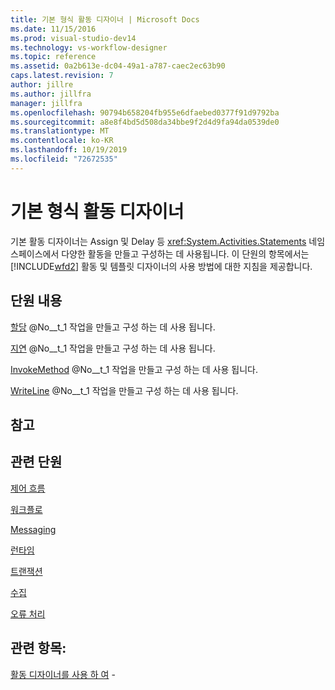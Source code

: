 ```yaml
---
title: 기본 형식 활동 디자이너 | Microsoft Docs
ms.date: 11/15/2016
ms.prod: visual-studio-dev14
ms.technology: vs-workflow-designer
ms.topic: reference
ms.assetid: 0a2b613e-dc04-49a1-a787-caec2ec63b90
caps.latest.revision: 7
author: jillre
ms.author: jillfra
manager: jillfra
ms.openlocfilehash: 90794b658204fb955e6dfaebed0377f91d9792ba
ms.sourcegitcommit: a8e8f4bd5d508da34bbe9f2d4d9fa94da0539de0
ms.translationtype: MT
ms.contentlocale: ko-KR
ms.lasthandoff: 10/19/2019
ms.locfileid: "72672535"
---
```

# <a name="primitives-activity-designers"></a>기본 형식 활동 디자이너
기본 활동 디자이너는 Assign 및 Delay 등 <xref:System.Activities.Statements> 네임스페이스에서 다양한 활동을 만들고 구성하는 데 사용됩니다. 이 단원의 항목에서는 [!INCLUDE[wfd2](../includes/wfd2-md.md)] 활동 및 템플릿 디자이너의 사용 방법에 대한 지침을 제공합니다.

## <a name="in-this-section"></a>단원 내용
 [할당](../workflow-designer/assign-activity-designer.md) @No__t_1 작업을 만들고 구성 하는 데 사용 됩니다.

 [지연](../workflow-designer/delay-activity-designer.md) @No__t_1 작업을 만들고 구성 하는 데 사용 됩니다.

 [InvokeMethod](../workflow-designer/invokemethod-activity-designer.md) @No__t_1 작업을 만들고 구성 하는 데 사용 됩니다.

 [WriteLine](../workflow-designer/writeline-activity-designer.md) @No__t_1 작업을 만들고 구성 하는 데 사용 됩니다.

## <a name="reference"></a>참고

## <a name="related-sections"></a>관련 단원
 [제어 흐름](../workflow-designer/control-flow-activity-designers.md)

 [워크플로](../workflow-designer/flowchart-activity-designers.md)

 [Messaging](../workflow-designer/messaging-activity-designers.md)

 [런타임](../workflow-designer/runtime-activity-designers.md)

 [트랜잭션](../workflow-designer/transaction-activity-designers.md)

 [수집](../workflow-designer/collection-activity-designers.md)

 [오류 처리](../workflow-designer/error-handling-activity-designers.md)

## <a name="see-also"></a>관련 항목:

[활동 디자이너를 사용 하 여](../workflow-designer/using-the-activity-designers.md) -
